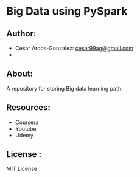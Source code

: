 # Big Data using PySpark
## Author: 
- Cesar Arcos-Gonzalez: cesar99ag@gmail.com
- 
## About: 
A repository for storing Big data learning path.

## Resources:
- Coursera
- Youtube
- Udemy
## License : 
MIT License
